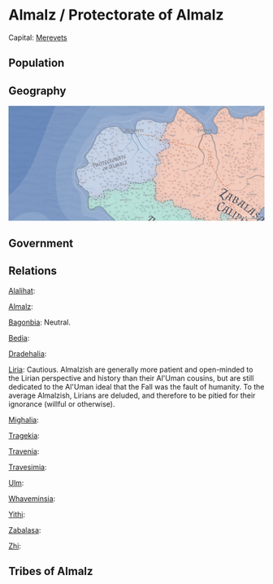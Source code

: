 # Almalz / Protectorate of Almalz
Capital: [Merevets](/Cities/Merevets.md)

## Population

## Geography
![Almalzish geography](Almalz.jpeg)

## Government

## Relations
[Alalihat](/Nations/Alalihat.md):

[Almalz](/Nations/Almalz.md):

[Bagonbia](/Nations/Bagonbia.md): Neutral.

[Bedia](/Nations/Bedia.md):

[Dradehalia](/Nations/Dradehalia.md):

[Liria](/Nations/Liria.md): Cautious. Almalzish are generally more patient and open-minded to the Lirian perspective and history than their Al'Uman cousins, but are still dedicated to the Al'Uman ideal that the Fall was the fault of humanity. To the average Almalzish, Lirians are deluded, and therefore to be pitied for their ignorance (willful or otherwise).

[Mighalia](/Nations/Mighalia.md):

[Tragekia](/Nations/Tragekia.md):

[Travenia](/Nations/Travenia.md):

[Travesimia](/Nations/Travesimia.md):

[Ulm](/Nations/Ulm.md):

[Whaveminsia](/Nations/Whaveminsia.md):

[Yithi](/Nations/Yithi.md): 

[Zabalasa](/Nations/Zabalasa.md):

[Zhi](/Nations/Zhi.md):

## Tribes of Almalz


